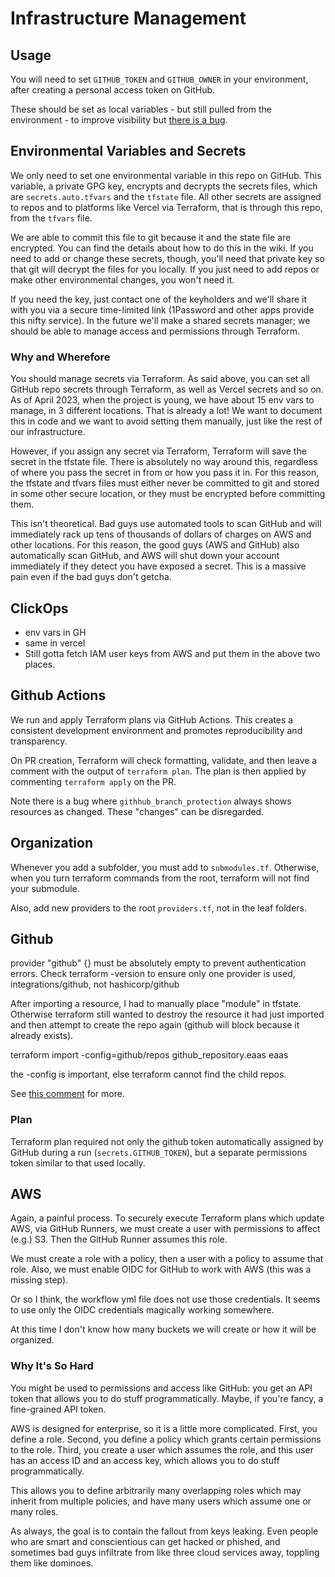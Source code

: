 # Infrastructure Management

## Usage

You will need to set `GITHUB_TOKEN` and `GITHUB_OWNER` in your environment, after creating a personal access token on GitHub.

These should be set as local variables - but still pulled from the environment - to improve visibility but [there is a bug](https://github.com/integrations/terraform-provider-github/issues/1592).

## Environmental Variables and Secrets

We only need to set one environmental variable in this repo on GitHub. This variable, a private GPG key, encrypts and decrypts the secrets files, which are `secrets.auto.tfvars` and the `tfstate` file. All other secrets are assigned to repos and to platforms like Vercel via Terraform, that is through this repo, from the `tfvars` file.

We are able to commit this file to git because it and the state file are encrypted. You can find the details about how to do this in the wiki. If you need to add or change these secrets, though, you'll need that private key so that git will decrypt the files for you locally. If you just need to add repos or make other environmental changes, you won't need it.

If you need the key, just contact one of the keyholders and we'll share it with you via a secure time-limited link (1Password and other apps provide this nifty service). In the future we'll make a shared secrets manager; we should be able to manage access and permissions through Terraform.

### Why and Wherefore

You should manage secrets via Terraform. As said above, you can set all GitHub repo secrets through Terraform, as well as Vercel secrets and so on.
As of April 2023, when the project is young, we have about 15 env vars to manage, in 3 different locations. That is already a lot! We want to document this in code and we want to avoid setting them manually, just like the rest of our infrastructure.

However, if you assign any secret via Terraform, Terraform will save the secret in the tfstate file. There is absolutely no way around this, regardless of where you pass the secret in from or how you pass it in. For this reason, the tfstate and tfvars files must either never be committed to git and stored in some other secure location, or they must be encrypted before committing them.

This isn't theoretical. Bad guys use automated tools to scan GitHub and will immediately rack up tens of thousands of dollars of charges on AWS and other locations. For this reason, the good guys (AWS and GitHub) also automatically scan GitHub, and AWS will shut down your account immediately if they detect you have exposed a secret. This is a massive pain even if the bad guys don't getcha.

## ClickOps

- env vars in GH
- same in vercel
- Still gotta fetch IAM user keys from AWS and put them in the above two places.

## Github Actions

We run and apply Terraform plans via GitHub Actions. This creates a consistent development environment and promotes reproducibility and transparency.

On PR creation, Terraform will check formatting, validate, and then leave a comment with the output of `terraform plan`. The plan is then applied by commenting `terraform apply` on the PR.

Note there is a bug where `githhub_branch_protection` always shows resources as changed. These "changes" can be disregarded.

## Organization

Whenever you add a subfolder, you must add to `submodules.tf`. Otherwise, when you turn terraform commands from the root, terraform will not find your submodule.

Also, add new providers to the root `providers.tf`, not in the leaf folders.

## Github

provider "github" {} must be absolutely empty to prevent authentication errors.
Check terraform -version to ensure only one provider is used, integrations/github, not hashicorp/github

After importing a resource, I had to manually place "module" in tfstate. Otherwise terraform still wanted to destroy the resource it had just imported and then attempt to create the repo again (github will block because it already exists).

terraform import -config=github/repos github_repository.eaas eaas

the -config is important, else terraform cannot find the child repos.

See [this comment](https://github.com/integrations/terraform-provider-github/issues/647#issuecomment-1484185403) for more.

### Plan

Terraform plan required not only the github token automatically assigned by GitHub during a run (`secrets.GITHUB_TOKEN`), but a separate permissions token similar to that used locally.

## AWS

Again, a painful process. To securely execute Terraform plans which update AWS, via GitHub Runners, we must create a user with permissions to affect (e.g.) S3. Then the GitHub Runner assumes this role.

We must create a role with a policy, then a user with a policy to assume that role. Also, we must enable OIDC for GitHub to work with AWS (this was a missing step).

Or so I think, the workflow yml file does not use those credentials. It seems to use only the OIDC credentials magically working somewhere.

At this time I don't know how many buckets we will create or how it will be organized.

### Why It's So Hard

You might be used to permissions and access like GitHub: you get an API token that allows you to do stuff programmatically. Maybe, if you're fancy, a fine-grained API token.

AWS is designed for enterprise, so it is a little more complicated. First, you define a role. Second, you define a policy which grants certain permissions to the role. Third, you create a user which assumes the role, and this user has an access ID and an access key, which allows you to do stuff programmatically.

This allows you to define arbitrarily many overlapping roles which may inherit from multiple policies, and have many users which assume one or many roles.

As always, the goal is to contain the fallout from keys leaking. Even people who are smart and conscientious can get hacked or phished, and sometimes bad guys infiltrate from like three cloud services away, toppling them like dominoes.
